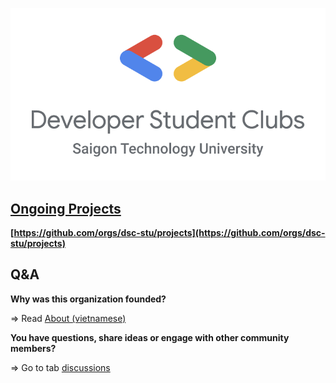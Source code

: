 ![](./img/logo.png)

## [Ongoing Projects](https://github.com/orgs/dsc-stu/projects)

**[https://github.com/orgs/dsc-stu/projects](https://github.com/orgs/dsc-stu/projects)**

## Q&A

**Why was this organization founded?**

=> Read [About (vietnamese)](<./about(vietnamese).md>)

**You have questions, share ideas or engage with other community members?**

=> Go to tab [discussions](https://github.com/dsc-stu/dsc-stu/discussions)
